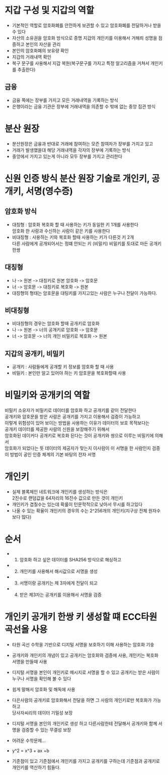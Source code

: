 # 지갑 구성 및 지갑의 역할

- 기본적인 역할로 암호화폐를 안전하게 보관할 수 있고 암호화폐를 전달하거나 받을 수 있다
- 자산의 소유권을 암호화 방식으로 증명 지갑의 개인키를 이용해서 거해릐 성명을 점증하고 본인의 자산을 관리
- 본인의 암호화폐의 보유량 확인
- 지갑의 거래내역 확인
- 복구 문구를 사용해서 지갑 복원(복구문구를 가지고 특정 알고리즘을 거쳐서 개인키를 추출한다)

## 금융

- 금융 쪽에는 장부를 가지고 모든 거래내역을 기록하는 방식
- 은행이라는 금융 기관은 장부에 거래내역을 의존할 수 밖에 없는 중앙 집관 방식

# 분산 원장
- 분산원장은 금융과 반대로 거래에 참여하는 모즌 참여자가 장부를 가지고 있고
- 거래가 발생했을대 해당 거래내역을 각자의 장부에 기록하는 방식
- 중앙에서 가지고 있는게 아니라 모두 장부를 가지고 관리한다

# 신원 인증 방식 분산 원장 기술로 개인키, 공개키, 서명(영수증)

## 암호화 방식

- 대칭형 : 암호화 복호화 할 때 사용하는 키가 동일한 키 1개를 사용한다<br>
암호화 한 사람과 수신하는 사람이 같은 키를 사용한다
- 비대칭형 : 사용하는 키와 복호화 할때 사용하는 키가 다른것 키 2개<br>
다른 사람에게 공개되어서는 정떄 안되는 키 (비밀키) 비밀키를 토대로 마든 공개키 한쌍

## 대칭형
- 나 -> 원본 -> 대칭키로 원본 암호화 -> 암호문
- 너 -> 암호문 -> 대칭키로 복호화 -> 원본
- 대칭형의 형태는 암호문을 대팅키를 가지고있는 사람은 누구나 전달이 가능하다.

## 비대칭형
- 비대칭형의 경우는 암호화 할때 공개키로 암호화
- 나 -> 원본 -> 너의 공개키로 암호화 -> 암호문
- 너 -> 암호문 -> 너의 개인 비밀키로 복호화 -> 원본

## 지갑의 공개키, 비밀키
- 공개키 : 사람들에게 공개할 키 정보를 암호화 할 때 사용
- 비밀키 : 본인만 알고 있어야 하는 키 암호문을 복호화할때 사용

# 비밀키와 공개키의 역할

비밀키 소유자가 비밀키로 데이터를 암호화 하고 공개키를 같이 전달한다
<br> 공개키와 암호문을 받은 사람은 공개키를 가지고 이용해서 검증이 가능하고
<br>이렇게 위험성이 있어 보이는 방법을 사용하는 이유가 데이터의 보호 목적보다는
<br>공개키 데이터를 제공한 사람의 신원을 보장해주기 위해서
<br>암호화된 데이커다 공개키로 복호화 된다는 것이 공개키와 쌍으로 이루는 비밀키에 의해서
<br>암호화가 되었다는 뜻 데이터의 제공자가 맞는지 이사람이 이 서명을 한 사람인지 검증
<br>이 방법이 공인 인증 체계의 기본 바탕의 전자 서명

# 개인키 
- 실제 블록체인 네트워크에 개인키를 생성하는 방식은 <br>
2진수로 랜덤값을 64자리의 16진수 값으로 만든 것이 개인키
- 개인키가 겹칠수는 있는데 확룰이 턴문학적으로 낮아서 무시를 하고있다
- 나올 수 있는 확율이 개인키의 경우의 수는 2^256개의 개인키(지구상 전체 원자수 보다 많다)

# 순서
- 1. 암호화 하고 싶은 데이터를  SHA256 방식으로 해싱하고
- 2. 개인키를 사용해서 해시값으로 서명을 생성
- 3. 서명이랑 공개키는 제 3자에게 전달이 되고
- 4. 받은 제3자는 공개키를 이용해서 서명을 검증

# 개인키 공개키 한쌍 키 생성할 떄 ECC타원 곡선을 사용

- 타원 곡선 수학을 기반으로 디지털 서명을 보호하기 이해 사용하는 암호화 기숳
- 공개키와 개인키의 개념이 있고 공개키는 암호화와 검증에 사용, 개인키는 복호화 서명을 만들때 사용
- 디지털 서명을 본인이 개인키로 메시지로 서명을 할 수 있고 공개키는 받은 사람이 누구나 서명을 확인해 볼 수 있다
- 쉽게 말해서 암호화 및 해독에 사용<br>
- 다은사람의 공개키로 암호화해서 전달을 하면 그 사람의 개인키로만 복호화가 가능하고<br>
당사자씨리의 데이터 기밀성 보장
- 디지털 서명을 본인의 개인키로 생성 하고 다른사람한테 전달해서 공개키와 함께 서명을 검증할 수 있는 무결성 보장
- 어려운 수학문제...

-  y^2 = x^3 + ax +b
- 기준점이 있고 기준점에서 개인키를 가지고 공개키를 구하는데 기준점과 공개키로 개인키를 역산하기 힘들다.